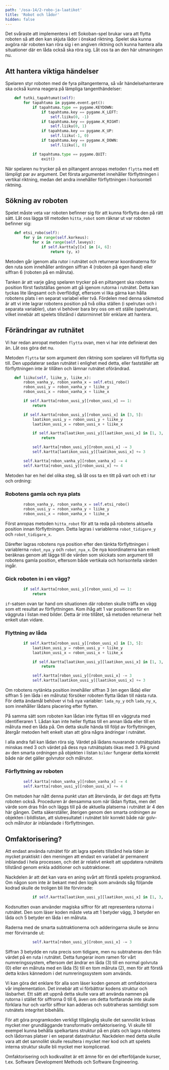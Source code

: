 ```yaml
---
path: '/osa-14/2-robo-ja-laatikot'
title: 'Robot och lådor'
hidden: false
---
```


Det svåraste att implementera i ett Sokoban-spel brukar vara att flytta roboten så att den kan skjuta lådor i önskad riktning. Spelet ska kunna avgöra när roboten kan röra sig i en angiven riktning och kunna hantera alla situationer där en låda också ska röra sig. Låt oss ta an den här utmaningen nu.

## Att hantera viktiga händelser

Spelaren styr roboten med de fyra piltangenterna, så vår händelsehanterare ska också kunna reagera på lämpliga tangenthändelser:

```python
    def tutki_tapahtumat(self):
        for tapahtuma in pygame.event.get():
            if tapahtuma.type == pygame.KEYDOWN:
                if tapahtuma.key == pygame.K_LEFT:
                    self.liiku(0, -1)
                if tapahtuma.key == pygame.K_RIGHT:
                    self.liiku(0, 1)
                if tapahtuma.key == pygame.K_UP:
                    self.liiku(-1, 0)
                if tapahtuma.key == pygame.K_DOWN:
                    self.liiku(1, 0)

            if tapahtuma.type == pygame.QUIT:
                exit()
```

När spelaren nu trycker på en piltangent anropas metoden `flytta` med ett lämpligt par av argument. Det första argumentet innehåller förflyttningen i vertikal riktning, medan det andra innehåller förflyttningen i horisontell riktning.

## Sökning av roboten

Spelet måste veta var roboten befinner sig för att kunna förflytta den på rätt sätt. Låt oss lägga till metoden `hitta_robot` som räknar ut var roboten befinner sig:

```python
    def etsi_robo(self):
        for y in range(self.korkeus):
            for x in range(self.leveys):
                if self.kartta[y][x] in [4, 6]:
                    return (y, x)
```

Metoden går igenom alla rutor i rutnätet och returnerar koordinaterna för den ruta som innehåller antingen siffran 4 (roboten på egen hand) eller siffran 6 (roboten på en målruta).

Tanken är att varje gång spelaren trycker på en piltangent ska robotens position först fastställas genom att gå igenom rutorna i rutnätet. Detta kan tyckas lite långsamt och överflödigt, eftersom vi lika gärna kan hålla robotens plats i en separat variabel eller två. Fördelen med denna sökmetod är att vi inte lagrar robotens position på två olika ställen (i spelrutan och i separata variabler), utan vi behöver bara bry oss om ett ställe (spelrutan), vilket innebär att spelets tillstånd i datorminnet blir enklare att hantera.

## Förändringar av rutnätet

Vi har redan anropat metoden `flytta` ovan, men vi har inte definierat den än. Låt oss göra det nu.

Metoden `flytta` tar som argument den riktning som spelaren vill förflytta sig till. Den uppdaterar sedan rutnätet i enlighet med detta, eller fastställer att förflyttningen inte är tillåten och lämnar rutnätet oförändrad.

```python
    def liiku(self, liike_y, liike_x):
        robon_vanha_y, robon_vanha_x = self.etsi_robo()
        robon_uusi_y = robon_vanha_y + liike_y
        robon_uusi_x = robon_vanha_x + liike_x

        if self.kartta[robon_uusi_y][robon_uusi_x] == 1:
            return

        if self.kartta[robon_uusi_y][robon_uusi_x] in [3, 5]:
            laatikon_uusi_y = robon_uusi_y + liike_y
            laatikon_uusi_x = robon_uusi_x + liike_x

            if self.kartta[laatikon_uusi_y][laatikon_uusi_x] in [1, 3, 5]:
                return

            self.kartta[robon_uusi_y][robon_uusi_x] -= 3
            self.kartta[laatikon_uusi_y][laatikon_uusi_x] += 3

        self.kartta[robon_vanha_y][robon_vanha_x] -= 4
        self.kartta[robon_uusi_y][robon_uusi_x] += 4
```

Metoden har en hel del olika steg, så låt oss ta en titt på vart och ett i tur och ordning:

### Robotens gamla och nya plats

```python
        robon_vanha_y, robon_vanha_x = self.etsi_robo()
        robon_uusi_y = robon_vanha_y + liike_y
        robon_uusi_x = robon_vanha_x + liike_x
```

Först anropas metoden `hitta_robot` för att ta reda på robotens aktuella position innan förflyttningen. Detta lagras i variablerna `robot_tidigare_y` och `robot_tidigare_x`.

Därefter lagras robotens nya position efter den tänkta förflyttningen i variablerna `robot_nya_y` och `robot_nya_x`. De nya koordinaterna kan enkelt beräknas genom att lägga till de värden som skickats som argument till robotens gamla position, eftersom både vertikala och horisontella värden ingår.

### Gick roboten in i en vägg?

```python
        if self.kartta[robon_uusi_y][robon_uusi_x] == 1:
            return
```

`if`-satsen ovan tar hand om situationen där roboten skulle träffa en vägg som ett resultat av förflyttningen. Kom ihåg att 1 var positionen för en väggruta i listan med bilder. Detta är inte tillåtet, så metoden returnerar helt enkelt utan vidare.

### Flyttning av låda

```python
        if self.kartta[robon_uusi_y][robon_uusi_x] in [3, 5]:
            laatikon_uusi_y = robon_uusi_y + liike_y
            laatikon_uusi_x = robon_uusi_x + liike_x

            if self.kartta[laatikon_uusi_y][laatikon_uusi_x] in [1, 3, 5]:
                return

            self.kartta[robon_uusi_y][robon_uusi_x] -= 3
            self.kartta[laatikon_uusi_y][laatikon_uusi_x] += 3
```

Om robotens nytänkta position innehåller siffran 3 (en egen låda) eller siffran 5 (en låda i en målruta) försöker roboten flytta lådan till nästa ruta. För detta ändamål behöver vi två nya variabler: `lada_ny_y` och `lada_ny_x`, som innehåller lådans placering efter flytten.

På samma sätt som roboten kan lådan inte flyttas till en väggruta med identifieraren 1. Lådan kan inte heller flyttas till en annan låda eller till en målruta med en låda på. Om detta skulle hända till följd av förflyttningen, återgår metoden helt enkelt utan att göra några ändringar i rutnätet.

I alla andra fall kan lådan röra sig. Värdet på lådans nuvarande rutnätsplats minskas med 3 och värdet på dess nya rutnätsplats ökas med 3. På grund av den smarta ordningen på objekten i listan `bilder` fungerar detta korrekt både när det gäller golvrutor och målrutor.

### Förflyttning av roboten

```python
        self.kartta[robon_vanha_y][robon_vanha_x] -= 4
        self.kartta[robon_uusi_y][robon_uusi_x] += 4
```

Om metoden har nått denna punkt utan att återvända, är det dags att flytta roboten också. Proceduren är densamma som när lådan flyttas, men det värde som dras från och läggs till på de aktuella platserna i rutnätet är 4 den här gången. Detta säkerställer, återigen genom den smarta ordningen av objekten i bildlistan, att slutresultatet i rutnätet blir korrekt både när golv- och målrutor är inblandade i förflyttningen.

## Omfaktorisering?

Att endast använda rutnätet för att lagra spelets tillstånd hela tiden är mycket praktiskt i den meningen att endast en variabel är permanent inblandad i hela processen, och det är relativt enkelt att uppdatera rutnätets tillstånd genom enkla additioner och subtraktioner.

Nackdelen är att det kan vara en aning svårt att förstå spelets programkod. Om någon som inte är bekant med den logik som används såg följande kodrad skulle de troligen bli lite förvirrade:

```python
            if self.kartta[laatikon_uusi_y][laatikon_uusi_x] in [1, 3, 5]:
```

Kodsnutten ovan använder magiska siffror för att representera rutorna i rutnätet. Den som läser koden måste veta att 1 betyder vägg, 3 betyder en låda och 5 betyder en låda i en målruta.

Raderna med de smarta subtraktionerna och adderingarna skulle se ännu mer förvirrande ut:

```python
            self.kartta[robon_uusi_y][robon_uusi_x] -= 3
```

Siffran 3 betydde en ruta precis som tidigare, men nu subtraheras den från värdet på en ruta i rutnätet. Detta fungerar inom ramen för vårt numreringssystem, eftersom det ändrar en låda (3) till en normal golvruta (0) eller en målruta med en låda (5) till en tom målruta (2), men för att förstå detta krävs kännedom i det numreringssystem som används.

Vi kan göra det enklare för alla som läser koden genom att omfaktorisera vår implementation. Det innebär att vi förbättrar kodens struktur och läsbarhet. Ett sätt att uppnå detta skulle vara att använda namnen på rutorna i stället för siffrorna 0 till 6, även om detta fortfarande inte skulle förklara hur och varför siffror kan adderas och subtraheras samtidigt som rutnätets integritet bibehålls.

För att göra programkoden verkligt tillgänglig skulle det sannolikt krävas mycket mer grundläggande transformativ omfaktorisering. Vi skulle till exempel kunna behålla spelkartans struktur på en plats och lagra robotens och lådornas platser i en separat datastruktur. Nackdelen med detta skulle vara att det sannolikt skulle resultera i mycket mer kod och att spelets interna struktur skulle bli mycket mer komplicerad.

Omfaktorisering och kodkvalitet är ett ämne för en del efterföljande kurser, t.ex. Software Development Methods och Software Engineering.
